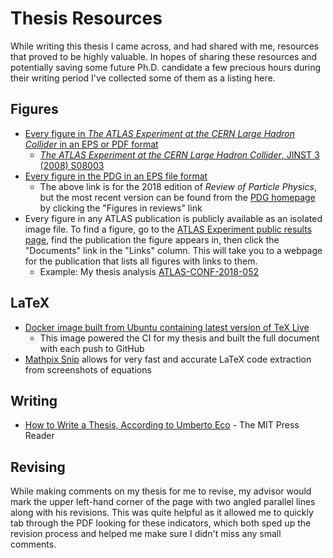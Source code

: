 # Thesis Resources

While writing this thesis I came across, and had shared with me, resources that proved to be highly valuable. In hopes of sharing these resources and potentially saving some future Ph.D. candidate a few precious hours during their writing period I've collected some of them as a listing here.

## Figures

- [Every figure in _The ATLAS Experiment at the CERN Large Hadron Collider_ in an EPS or PDF format](https://twiki.cern.ch/twiki/bin/view/AtlasPublic/AtlasTechnicalPaperListOfFigures)
   - [_The ATLAS Experiment at the CERN Large Hadron Collider_, JINST 3 (2008) S08003](http://inspirehep.net/record/796888)
- [Every figure in the PDG in an EPS file format](http://pdg.lbl.gov/2019/figures/figures.html)
   - The above link is for the 2018 edition of _Review of Particle Physics_, but the most recent version can be found from the [PDG homepage](http://pdg.lbl.gov/index.html) by clicking the "Figures in reviews" link
- Every figure in any ATLAS publication is publicly available as an isolated image file. To find a figure, go to the [ATLAS Experiment public results page](https://twiki.cern.ch/twiki/bin/view/AtlasPublic), find the publication the figure appears in, then click the "Documents" link in the "Links" column. This will take you to a webpage for the publication that lists all figures with links to them.
   - Example: My thesis analysis [ATLAS-CONF-2018-052](https://atlas.web.cern.ch/Atlas/GROUPS/PHYSICS/CONFNOTES/ATLAS-CONF-2018-052)

## LaTeX

- [Docker image built from Ubuntu containing latest version of TeX Live](https://hub.docker.com/r/matthewfeickert/latex-docker/)
   - This image powered the CI for my thesis and built the full document with each push to GitHub
- [Mathpix Snip](https://mathpix.com/) allows for very fast and accurate LaTeX code extraction from screenshots of equations

## Writing

- [How to Write a Thesis, According to Umberto Eco](https://thereader.mitpress.mit.edu/umberto-eco-how-to-write-a-thesis/) - The MIT Press Reader

## Revising

While making comments on my thesis for me to revise, my advisor would mark the upper left-hand corner of the page with two angled parallel lines along with his revisions.
This was quite helpful as it allowed me to quickly tab through the PDF looking for these indicators, which both sped up the revision process and helped me make sure I didn't miss any small comments.
